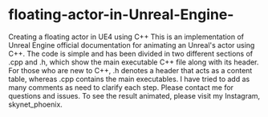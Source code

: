 # floating-actor-in-Unreal-Engine-
Creating a floating actor in UE4 using C++
This is an implementation of Unreal Engine official documentation for animating an Unreal's actor using C++.
The code is simple and has been divided in two different sections of .cpp and .h, which show the main executable C++ file along with its header.
For those who are new to C++, .h denotes a header that acts as a content table, whereas .cpp contains the main executables.
I have tried to add as many comments as need to clarify each step. Please contact me for questions and issues.
To see the result animated, please visit my Instagram, skynet_phoenix. 
